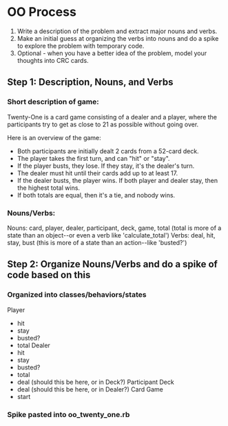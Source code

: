 # OO Process

1. Write a description of the problem and extract major nouns and verbs.
2. Make an initial guess at organizing the verbs into nouns and do a spike to explore the problem with temporary code.
3. Optional - when you have a better idea of the problem, model your thoughts into CRC cards.

## Step 1: Description, Nouns, and Verbs

### Short description of game:

Twenty-One is a card game consisting of a dealer and a player, where the participants try to get as close to 21 as possible without going over.

Here is an overview of the game:
- Both participants are initially dealt 2 cards from a 52-card deck.
- The player takes the first turn, and can "hit" or "stay".
- If the player busts, they lose. If they stay, it's the dealer's turn.
- The dealer must hit until their cards add up to at least 17.
- If the dealer busts, the player wins. If both player and dealer stay, then the highest total wins.
- If both totals are equal, then it's a tie, and nobody wins.

### Nouns/Verbs:

Nouns: card, player, dealer, participant, deck, game, total (total is more of a state than an object--or even a verb like 'calculate_total')
Verbs: deal, hit, stay, bust (this is more of a state than an action--like 'busted?')

## Step 2: Organize Nouns/Verbs and do a spike of code based on this

### Organized into classes/behaviors/states

Player
- hit
- stay
- busted?
- total
Dealer
- hit
- stay
- busted?
- total
- deal (should this be here, or in Deck?)
Participant
Deck
- deal (should this be here, or in Dealer?)
Card
Game
- start

### Spike pasted into oo_twenty_one.rb

